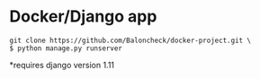 # Docker/Django app
```
git clone https://github.com/Baloncheck/docker-project.git \
$ python manage.py runserver
```

*requires django version 1.11
